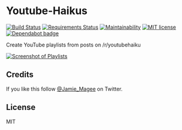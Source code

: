 # Youtube-Haikus

[![Build Status](https://travis-ci.org/JamieMagee/Youtube-Haikus.svg?branch=master)](https://travis-ci.org/JamieMagee/Youtube-Haikus)
[![Requirements Status](https://requires.io/github/JamieMagee/Youtube-Haikus/requirements.svg?branch=master)](https://requires.io/github/JamieMagee/Youtube-Haikus/requirements/?branch=master)
[![Maintainability](https://api.codeclimate.com/v1/badges/f4a5afe821741889f219/maintainability)](https://codeclimate.com/github/JamieMagee/Youtube-Haikus/maintainability)
[![MIT license](https://img.shields.io/badge/license-MIT-blue.svg)](http://opensource.org/licenses/MIT)
[![Dependabot badge](https://img.shields.io/badge/Dependabot-enabled-blue.svg)](https://dependabot.com/)

Create YouTube playlists from posts on /r/youtubehaiku

[![Screenshot of Playlists](https://i.imgur.com/zRBbZe1.jpg)](https://www.youtube.com/channel/UCe4zlSqIm2GOUzWayzUgr8g/playlists)

## Credits

If you like this follow [@Jamie_Magee](https://twitter.com/Jamie_Magee) on Twitter.

## License

MIT

